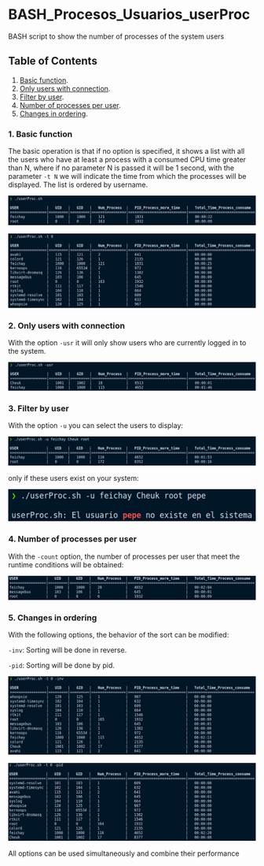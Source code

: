 # BASH_Procesos_Usuarios_userProc
BASH script to show the number of processes of the system users

## Table of Contents
1. [Basic function](#basic-function).
2. [Only users with connection](#only-users-with-connection).
3. [Filter by user](#filter-by-user).
4. [Number of processes per user](#number-of-processes-per-user).
5. [Changes in ordering](#changes-in-ordering).

### 1. Basic function 

The basic operation is that if no option is specified, it shows a list with all the users who have at least a process with a 
consumed CPU time greater than N, where if no parameter N is passed it will be 1 second, with the parameter `-t N` we will 
indicate the time from which the processes will be displayed. The list is ordered by username.

<p align="center">
  <img src="https://github.com/feichay10/BASH_Procesos_Usuarios_userProc/blob/38c24f2c2c6ab0a0e902210d8c4dd453ed261fe5/assets/Default.png" />
</p>

<p align="center">
  <img src="https://github.com/feichay10/BASH_Procesos_Usuarios_userProc/blob/38c24f2c2c6ab0a0e902210d8c4dd453ed261fe5/assets/time_option.png" />
</p>

### 2. Only users with connection

With the option `-usr` it will only show users who are currently logged in to the system.

<p align="center">
  <img src="https://github.com/feichay10/BASH_Procesos_Usuarios_userProc/blob/38c24f2c2c6ab0a0e902210d8c4dd453ed261fe5/assets/usr_option.png" />
</p>

### 3. Filter by user

With the option `-u` you can select the users to display:

<p align="center">
  <img src="https://github.com/feichay10/BASH_Procesos_Usuarios_userProc/blob/38c24f2c2c6ab0a0e902210d8c4dd453ed261fe5/assets/u_option.png" />
</p>

only if these users exist on your system:

<p align="center">
  <img src="https://github.com/feichay10/BASH_Procesos_Usuarios_userProc/blob/38c24f2c2c6ab0a0e902210d8c4dd453ed261fe5/assets/user_no_existe.png" />
</p>

### 4. Number of processes per user

With the `-count` option, the number of processes per user that meet the runtime conditions will be obtained:

<p align="center">
  <img src="https://github.com/feichay10/BASH_Procesos_Usuarios_userProc/blob/38c24f2c2c6ab0a0e902210d8c4dd453ed261fe5/assets/count_option.png" />
</p>

### 5. Changes in ordering

With the following options, the behavior of the sort can be modified:

  `-inv`: Sorting will be done in reverse.
  
  `-pid`: Sorting will be done by pid.
  
<p align="center">
  <img src="https://github.com/feichay10/BASH_Procesos_Usuarios_userProc/blob/38c24f2c2c6ab0a0e902210d8c4dd453ed261fe5/assets/inv_option.png" />
</p>

<p align="center">
  <img src="https://github.com/feichay10/BASH_Procesos_Usuarios_userProc/blob/38c24f2c2c6ab0a0e902210d8c4dd453ed261fe5/assets/pid_option.png" />
</p>

All options can be used simultaneously and combine their performance






